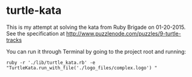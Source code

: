 # turtle-kata

This is my attempt at solving the kata from Ruby Brigade on 01-20-2015.
See the specification at http://www.puzzlenode.com/puzzles/9-turtle-tracks

You can run it through Terminal by going to the project root and running:

`ruby -r './lib/turtle_kata.rb' -e "TurtleKata.run_with_file('./logo_files/complex.logo') "`